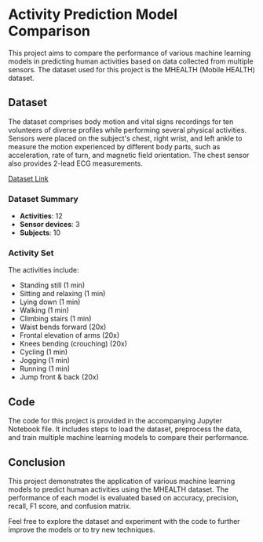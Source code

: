 # Activity Prediction Model Comparison

This project aims to compare the performance of various machine learning models in predicting human activities based on data collected from multiple sensors. The dataset used for this project is the MHEALTH (Mobile HEALTH) dataset.

## Dataset

The dataset comprises body motion and vital signs recordings for ten volunteers of diverse profiles while performing several physical activities. Sensors were placed on the subject's chest, right wrist, and left ankle to measure the motion experienced by different body parts, such as acceleration, rate of turn, and magnetic field orientation. The chest sensor also provides 2-lead ECG measurements.

[Dataset Link](https://www.kaggle.com/datasets/gaurav2022/mobile-health)

### Dataset Summary

- **Activities**: 12
- **Sensor devices**: 3
- **Subjects**: 10

### Activity Set

The activities include:
- Standing still (1 min)
- Sitting and relaxing (1 min)
- Lying down (1 min)
- Walking (1 min)
- Climbing stairs (1 min)
- Waist bends forward (20x)
- Frontal elevation of arms (20x)
- Knees bending (crouching) (20x)
- Cycling (1 min)
- Jogging (1 min)
- Running (1 min)
- Jump front & back (20x)

## Code

The code for this project is provided in the accompanying Jupyter Notebook file. It includes steps to load the dataset, preprocess the data, and train multiple machine learning models to compare their performance.

## Conclusion

This project demonstrates the application of various machine learning models to predict human activities using the MHEALTH dataset. The performance of each model is evaluated based on accuracy, precision, recall, F1 score, and confusion matrix.

Feel free to explore the dataset and experiment with the code to further improve the models or to try new techniques.
